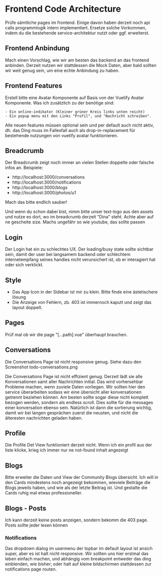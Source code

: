 # Frontend Code Architecture

Prüfe sämtliche pages im frontend. Einige davon haben derzeit noch api calls programmlogik intern implementiert. Ersetze
solche Vorkommen, indem du die bestehende service-architektur nutzt oder ggf. erweiterst.

## Frontend Anbindung

Mach einen Vorschlag, wie wir am besten das backend an das frontend anbinden. Derzeit nutzen wir stattdessen die Mock Daten, 
aber bald sollten wir weit genug sein, um eine echte Anbindung zu haben.


## Frontend Features

Erstell bitte eine Avatar Komponente auf Basis von der Vuetify Avatar Komponente. Was ich zusätzlich zu der benötige sind:

    - Ein online-indikator (Kleiner grüner Kreis links unten reicht)
    - Ein popup menu mit den Links "Profil", und "Nachricht schreiben".

Alle neuen features müssen optional sein und per default auch nicht aktiv, dh. das Ding muss im Fallesfall auch als drop-in-replacement für bestehende nutzungen
von vuetify avatar funktionieren. 


## Breadcrumb

Der Breadcrumb zeigt noch immer an vielen Stellen doppelte oder falsche infos an.
Beispiele: 
- http://localhost:3000/conversations
- http://localhost:3000/notifications
- http://localhost:3000/blogs
- http://localhost:3000/photos/u1

Mach das bitte endlich sauber!

Und wenn du schon dabei bist, nimm bitte unser text-logo aus den assets und nutze es dort, wo im breadcrumb derzeit "Dina" steht. Achte aber auf ne gescheite size. Machs ungefähr so wie youtube, das sollte passen

## Login

Der Login hat ein zu schlechtes UX. Der loading/busy state sollte sichtbar sein, damit der user bei langsamem backend oder schlechtem internetempfang seines handies nicht verunsichert ist, ob er interagiert hat oder sich verklickt.



## Style

- Das App Icon in der Sidebar ist mir zu klein. Bitte finde eine ästetischere lösung
- Die Anzeige von Fehlern, zb. 403 ist immernoch kaputt und zeigt das layout doppelt.

## Pages

Prüf mal ob wir die page "[...path].vue" überhaupt brauchen.

## Conversations

Die Conversations Page ist nicht responsive genug. Siehe dazu den Screenshot todo-conversations.png

Die Conversations Page ist nicht effizient genug. Derzeit lädt sie alle Konversationen samt aller Nachrichten initial. Das wird vorhersehbar Probleme machen, wenn zuviele Daten vorliegen. Wir sollten hier den service überarbeiten sodass wir eine übersicht aller konversationen getrennt beziehen können. Am besten sollte sogar diese nicht komplett bezogen werden, sondern als endless scroll. Dies sollte für die messages einer konversation ebenso sein. Natürlich ist dann die sortierung wichtig, damit wir bei langen gesprächen zuerst die neusten, und nicht die älteresten nachrichten geladen haben.

## Profile

Die Profile Det View funktioniert derzeit nicht. Wenn ich ein profil aus der liste klicke, krieg ich immer nur ne not-found inhalt angezeigt

## Blogs

Bitte erweiter die Daten und View der Community Blogs übersicht. Ich will in den Cards mindestens noch angezeigt bekommen, wieviele Beiträge die Blogs jeweils haben, und wie als der letzte Beitrag ist. Und gestalte die Cards ruhig mal etwas professioneller.

## Blogs - Posts

Ich kann derzeit keine posts anzeigen, sondern bekomm die 403 page. Posts sollte jeder lesen können


### Notifications

Das dropdown dialog im usermenu der topbar im default layout ist ansich super, aber es ist halt nicht responsive.
Wir sollten uns hier erstmal das leben einfach machen, und abhängig vom breakpoint entweder das ding einblenden, wie bisher;
oder halt auf kleine bildschirmen stattdessen zur notifications page routen.